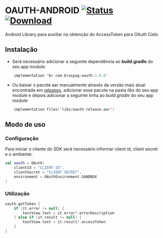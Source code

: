 # OAUTH-ANDROID [![Status](https://travis-ci.com/Braspag/oauth-android.svg?branch=master)](https://travis-ci.com/Braspag/oauth-android) [ ![Download](https://api.bintray.com/packages/braspag/oauth/oauth/images/download.svg) ](https://bintray.com/braspag/oauth/oauth/_latestVersion)

Android Library para auxiliar na obtenção do AccessToken para OAuth Cielo

## Instalação

- Será necessário adicionar a seguinte dependência ao **build.gradle** do seu app module:

```kotlin
    implementation 'br.com.braspag:oauth:1.0.0'
```

- Ou baixar o pacote aar manualmente através da versão mais atual encontrada em [releases](https://github.com/Braspag/oauth-android/releases), adicionar esse pacote na pasta *libs* do seu app module e depois adicionar a seguinte linha ao *build.gradle* do seu app module:

```kotlin
    implementation files('libs/oauth-release.aar')
```

## Modo de uso

### Configuração

Para iniciar o cliente do SDK será necessário informar client id, client secret e o ambiente:

```kotlin
val oauth = OAuth(
    clientId = "CLIENT-ID",
    clientSecret = "CLIENT-SECRET",
    environment = OAuthEnvironment.SANDBOX
)
```

### Utilização

```kotlin
oauth.getToken {
    if (it.error != null) {
        textView.text = it.error?.errorDescription
    } else if (it.result != null) {
        textView.text = it.result?.accessToken
    }
}
```
